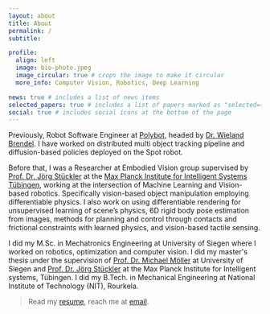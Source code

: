```yaml
---
layout: about
title: About
permalink: /
subtitle:

profile:
  align: left
  image: bio-photo.jpeg
  image_circular: true # crops the image to make it circular
  more_info: Computer Vision, Robotics, Deep Learning

news: true # includes a list of news items
selected_papers: true # includes a list of papers marked as "selected={true}"
social: true # includes social icons at the bottom of the page
---
```


Previously, Robot Software Engineer at <a href="https://polybot.eu">Polybot</a>, headed by [Dr. Wieland Brendel](https://is.mpg.de/~wbrendel). I have worked on distributed multi object tracking pipeline and diffusion-based policies deployed on the Spot robot. 

Before that, I was a Researcher at Embodied Vision group supervised by [Prof. Dr. Jörg Stückler](https://is.mpg.de/~jstueckler) at the [Max Planck Institute for Intelligent Systems Tübingen](https://is.mpg.de/), working at the intersection of Machine Learning and Vision-based robotics. Specifically vision-based object manipulation employing differentiable physics.
I also work on using differentiable rendering for unsupervised learning of scene’s physics, 6D rigid body pose estimation from images, methods for planning and control through contacts and frictional constraints with learned physics, and vision-based tactile sensing.

I did my M.Sc. in Mechatronics Engineering at University of Siegen where I worked on robotics, optimization and computer vision.
I did my master's thesis under the supervision of [Prof. Dr. Michael Möller](https://www.vsa.informatik.uni-siegen.de/en/moeller-michael) at University of Siegen and 
[Prof. Dr. Jörg Stückler](https://is.mpg.de/~jstueckler) at the Max Planck Institute for Intelligent systems, Tübingen. 
I did my B.Tech. in Mechanical Engineering at National Institute of Technology (NIT), Rourkela.

> Read my [resume](assets/pdf/rama_cv.pdf), reach me at [email](mailto:prasadkrkp@gmail.com).
